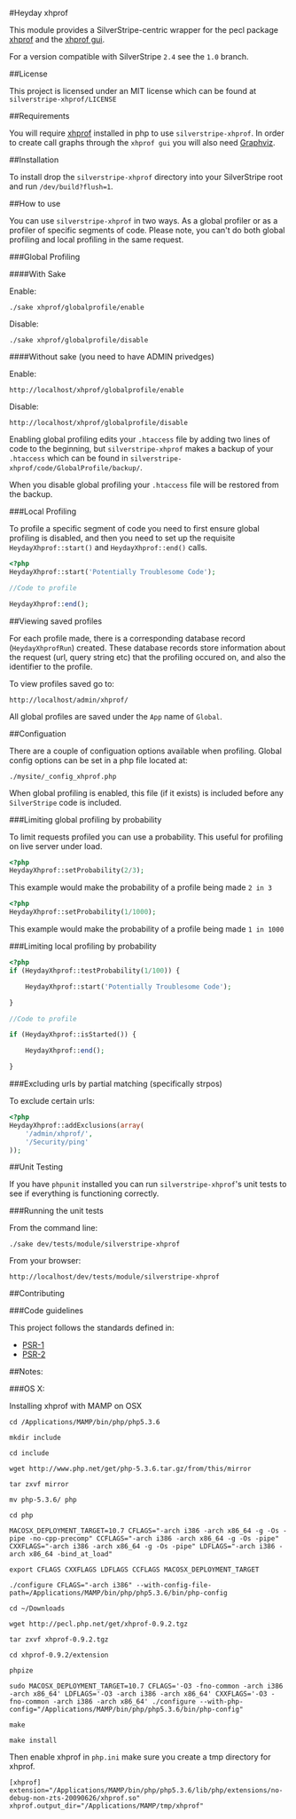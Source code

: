 #Heyday xhprof

This module provides a SilverStripe-centric wrapper for the pecl package [xhprof](http://pecl.php.net/package/xhprof) and the [xhprof gui](https://github.com/facebook/xhprof).

For a version compatible with SilverStripe `2.4` see the `1.0` branch.

##License

This project is licensed under an MIT license which can be found at `silverstripe-xhprof/LICENSE`

##Requirements

You will require [xhprof](http://pecl.php.net/package/xhprof) installed in php to use `silverstripe-xhprof`. In order to create call graphs through the `xhprof gui` you will also need [Graphviz](http://www.graphviz.org/).

##Installation

To install drop the `silverstripe-xhprof` directory into your SilverStripe root and run `/dev/build?flush=1`.

##How to use

You can use `silverstripe-xhprof` in two ways. As a global profiler or as a profiler of specific segments of code. Please note, you can't do both global profiling and local profiling in the same request.

###Global Profiling

####With Sake

Enable:

	./sake xhprof/globalprofile/enable

Disable:

	./sake xhprof/globalprofile/disable

####Without sake (you need to have ADMIN privedges)

Enable:

	http://localhost/xhprof/globalprofile/enable

Disable:

	http://localhost/xhprof/globalprofile/disable

Enabling global profiling edits your `.htaccess` file by adding two lines of code to the beginning, but `silverstripe-xhprof` makes a backup of your `.htaccess` which can be found in `silverstripe-xhprof/code/GlobalProfile/backup/`.

When you disable global profiling your `.htaccess` file will be restored from the backup.

###Local Profiling

To profile a specific segment of code you need to first ensure global profiling is disabled, and then you need to set up the requisite `HeydayXhprof::start()` and `HeydayXhprof::end()` calls.

```php
<?php
HeydayXhprof::start('Potentially Troublesome Code');

//Code to profile

HeydayXhprof::end();
```

##Viewing saved profiles

For each profile made, there is a corresponding database record (`HeydayXhprofRun`) created. These database records store information about the request (url, query string etc) that the profiling occured on, and also the identifier to the profile.

To view profiles saved go to:

	http://localhost/admin/xhprof/

All global profiles are saved under the `App` name of `Global`.

##Configuation

There are a couple of configuation options available when profiling. Global config options can be set in a php file located at:

	./mysite/_config_xhprof.php

When global profiling is enabled, this file (if it exists) is included before any `SilverStripe` code is included.

###Limiting global profiling by probability

To limit requests profiled you can use a probability. This useful for profiling on live server under load.
```php
<?php
HeydayXhprof::setProbability(2/3);
```

This example would make the probability of a profile being made `2 in 3`
```php
<?php
HeydayXhprof::setProbability(1/1000);
```

This example would make the probability of a profile being made `1 in 1000`

###Limiting local profiling by probability
```php
<?php
if (HeydayXhprof::testProbability(1/100)) {

	HeydayXhprof::start('Potentially Troublesome Code');

}

//Code to profile

if (HeydayXhprof::isStarted()) {

	HeydayXhprof::end();

}
```
###Excluding urls by partial matching (specifically strpos)

To exclude certain urls:
```php
<?php
HeydayXhprof::addExclusions(array(
	'/admin/xhprof/',
	'/Security/ping'
));
```

##Unit Testing

If you have `phpunit` installed you can run `silverstripe-xhprof`'s unit tests to see if everything is functioning correctly.

###Running the unit tests

From the command line:

	./sake dev/tests/module/silverstripe-xhprof


From your browser:

	http://localhost/dev/tests/module/silverstripe-xhprof

##Contributing

###Code guidelines

This project follows the standards defined in:

* [PSR-1](https://github.com/pmjones/fig-standards/blob/psr-1-style-guide/proposed/PSR-1-basic.md)
* [PSR-2](https://github.com/pmjones/fig-standards/blob/psr-1-style-guide/proposed/PSR-2-advanced.md)

##Notes:

###OS X:

Installing xhprof with MAMP on OSX

	cd /Applications/MAMP/bin/php/php5.3.6

	mkdir include

	cd include

	wget http://www.php.net/get/php-5.3.6.tar.gz/from/this/mirror

	tar zxvf mirror

	mv php-5.3.6/ php

	cd php

	MACOSX_DEPLOYMENT_TARGET=10.7 CFLAGS="-arch i386 -arch x86_64 -g -Os -pipe -no-cpp-precomp" CCFLAGS="-arch i386 -arch x86_64 -g -Os -pipe" CXXFLAGS="-arch i386 -arch x86_64 -g -Os -pipe" LDFLAGS="-arch i386 -arch x86_64 -bind_at_load"

	export CFLAGS CXXFLAGS LDFLAGS CCFLAGS MACOSX_DEPLOYMENT_TARGET

	./configure CFLAGS="-arch i386" --with-config-file-path=/Applications/MAMP/bin/php/php5.3.6/bin/php-config

	cd ~/Downloads

	wget http://pecl.php.net/get/xhprof-0.9.2.tgz

	tar zxvf xhprof-0.9.2.tgz

	cd xhprof-0.9.2/extension

	phpize

	sudo MACOSX_DEPLOYMENT_TARGET=10.7 CFLAGS='-O3 -fno-common -arch i386 -arch x86_64' LDFLAGS='-O3 -arch i386 -arch x86_64' CXXFLAGS='-O3 -fno-common -arch i386 -arch x86_64' ./configure --with-php-config="/Applications/MAMP/bin/php/php5.3.6/bin/php-config"

	make

	make install


Then enable xhprof in `php.ini` make sure you create a tmp directory for xhprof.

	[xhprof]
	extension="/Applications/MAMP/bin/php/php5.3.6/lib/php/extensions/no-debug-non-zts-20090626/xhprof.so"
	xhprof.output_dir="/Applications/MAMP/tmp/xhprof"